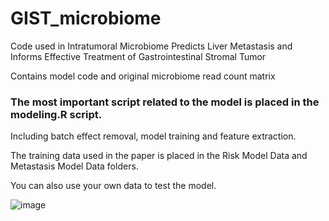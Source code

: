 # GIST_microbiome
Code used in Intratumoral Microbiome Predicts Liver Metastasis and Informs Effective Treatment of Gastrointestinal Stromal Tumor
 
 Contains model code and original microbiome read count matrix

 ### The most important script related to the model is placed in the modeling.R script. 
 
  Including batch effect removal, model training and feature extraction. 
  
  The training data used in the paper is placed in the Risk Model Data and Metastasis Model Data folders. 
  
  You can also use your own data to test the model.


![image](https://github.com/YanzeLIPub/GIST_microbiome/assets/143196047/7a038cee-f6cc-4b5f-836e-1903ef0ce4fc)
